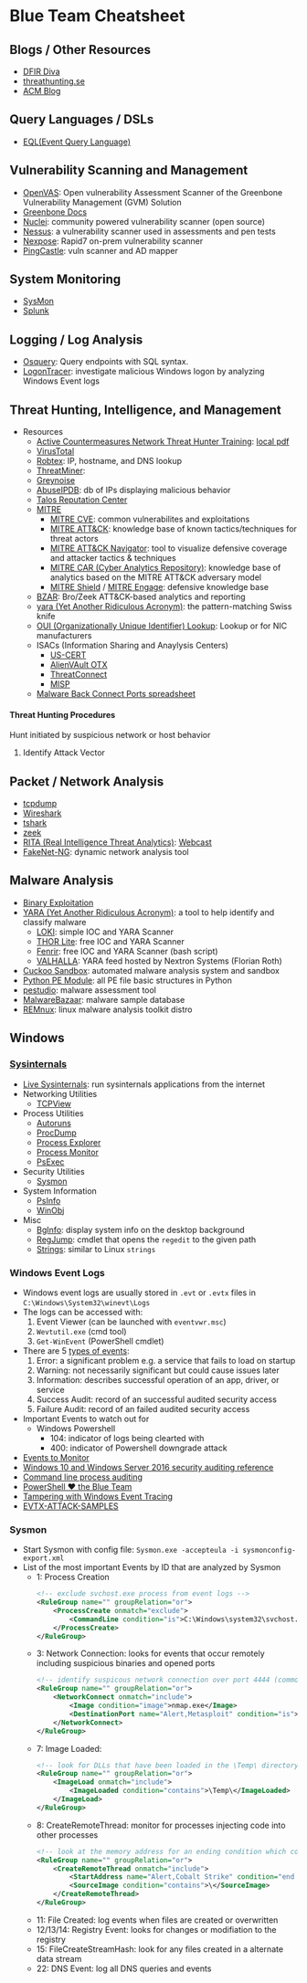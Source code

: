 # Blue Team Cheatsheet

## Blogs / Other Resources
- [DFIR Diva](https://dfirdiva.com/)
- [threathunting.se](https://www.threathunting.se/)
- [ACM Blog](https://www.activecountermeasures.com/blog/)

## Query Languages / DSLs
- [EQL(Event Query Language)](https://eql.readthedocs.io/en/latest/)

## Vulnerability Scanning and  Management
- [OpenVAS](https://openvas.org/): Open vulnerability Assessment Scanner of the Greenbone Vulnerability Management (GVM) Solution
- [Greenbone Docs](https://docs.greenbone.net/)
- [Nuclei](https://nuclei.projectdiscovery.io/): community powered vulnerability scanner (open source)
- [Nessus](https://docs.tenable.com/nessus/Content/GetStarted.htm): a vulnerability scanner used in assessments and pen tests
- [Nexpose](https://www.rapid7.com/products/nexpose/): Rapid7 on-prem vulnerability scanner
- [PingCastle](https://www.pingcastle.com/documentation/): vuln scanner and AD mapper

## System Monitoring
- [SysMon](https://docs.microsoft.com/en-us/sysinternals/downloads/sysmon)
- [Splunk](https://docs.splunk.com/Documentation?_ga=2.100904193.1601637958.1597684046-190830518.1518030052)

## Logging / Log Analysis
- [Osquery](https://github.com/osquery/osquery): Query endpoints with SQL syntax.
- [LogonTracer](https://github.com/JPCERTCC/LogonTracer): investigate malicious Windows logon by analyzing Windows Event logs

## Threat Hunting, Intelligence, and Management
- Resources
    - [Active Countermeasures Network Threat Hunter Training](https://www.activecountermeasures.com/wp-content/uploads/2021/08/Network-Threat-Hunting-202108.pdf): [local pdf](docs/Network-Threat-Hunting-202108.pdf)
    - [VirusTotal](https://www.virustotal.com/gui/home/upload)
    - [Robtex](https://www.robtex.com/): IP, hostname, and DNS lookup
    - [ThreatMiner](https://www.threatminer.org/): 
    - [Greynoise](https://www.greynoise.io/)
    - [AbuseIPDB](https://www.abuseipdb.com/): db of IPs displaying malicious behavior
    - [Talos Reputation Center](https://talosintelligence.com/reputation_center/lookup)
    - [MITRE](https://www.mitre.org/)
        - [MITRE CVE](https://cve.mitre.org/): common vulnerabilites and exploitations
        - [MITRE ATT&CK](https://attack.mitre.org/): knowledge base of known tactics/techniques for threat actors
        - [MITRE ATT&CK Navigator](https://mitre-attack.github.io/attack-navigator/): tool to visualize defensive coverage and attacker tactics & techniques
        - [MITRE CAR (Cyber Analytics Repository)](https://car.mitre.org/): knowledge base of analytics based on the MITRE ATT&CK adversary model
        - [MITRE Shield](https://shield.mitre.org/) / [MITRE Engage](https://engage.mitre.org/): defensive knowledge base 
    - [BZAR](https://github.com/mitre-attack/bzar): Bro/Zeek ATT&CK-based analytics and reporting
    - [yara (Yet Another Ridiculous Acronym)](https://github.com/virustotal/yara): the pattern-matching Swiss knife
    - [OUI (Organizationally Unique Identifier) Lookup](https://www.wireshark.org/tools/oui-lookup.html): Lookup or for NIC manufacturers
    - ISACs (Information Sharing and Anaylysis Centers)
        - [US-CERT](https://us-cert.cisa.gov/)
        - [AlienVAult OTX](https://otx.alienvault.com/)
        - [ThreatConnect]()
        - [MISP](https://www.misp-project.org/)
    - [Malware Back Connect Ports spreadsheet](https://docs.google.com/spreadsheets/d/17pSTDNpa0sf6pHeRhusvWG6rThciE8CsXTSlDUAZDyo/edit#gid=0)

#### Threat Hunting Procedures
Hunt initiated by suspicious network or host behavior
1. Identify Attack Vector


## Packet / Network Analysis
- [tcpdump](https://www.tcpdump.org/)
- [Wireshark](https://www.wireshark.org/)
- [tshark](https://tshark.dev/)
- [zeek](https://docs.zeek.org/en/master/)
- [RITA (Real Intelligence Threat Analytics)](https://github.com/activecm/rita): [Webcast](https://www.activecountermeasures.com/webcasts/09-09-2020-acm-webcast-getting-started-with-rita/)
- [FakeNet-NG](https://github.com/mandiant/flare-fakenet-ng): dynamic network analysis tool

## Malware Analysis
- [Binary Exploitation](binary_exploitation.md)
- [YARA (Yet Another Ridiculous Acronym)](https://virustotal.github.io/yara/): a tool to help identify and classify malware
    - [LOKI](https://github.com/Neo23x0/Loki): simple IOC and YARA Scanner
    - [THOR Lite](https://www.nextron-systems.com/thor-lite/): free IOC and YARA Scanner
    - [Fenrir](https://github.com/Neo23x0/Fenrir): free IOC and YARA Scanner (bash script)
    - [VALHALLA](https://valhalla.nextron-systems.com/): YARA feed hosted by Nextron Systems (Florian Roth)
- [Cuckoo Sandbox](https://cuckoosandbox.org/): automated malware analysis system and sandbox
- [Python PE Module](https://pypi.org/project/pefile/): all PE file basic structures in Python
- [pestudio](https://www.winitor.com/): malware assessment tool
- [MalwareBazaar](https://bazaar.abuse.ch/): malware sample database
- [REMnux](https://docs.remnux.org/): linux malware analysis toolkit distro

## Windows 
### [Sysinternals](https://docs.microsoft.com/en-us/sysinternals/)
- [Live Sysinternals](https://live.sysinternals.com/): run sysinternals applications from the internet
- Networking Utilities
    - [TCPView](https://docs.microsoft.com/en-us/sysinternals/downloads/tcpview)
- Process Utilities
    - [Autoruns](https://docs.microsoft.com/en-us/sysinternals/downloads/autoruns)
    - [ProcDump](https://docs.microsoft.com/en-us/sysinternals/downloads/procdump)
    - [Process Explorer](https://docs.microsoft.com/en-us/sysinternals/downloads/process-explorer)
    - [Process Monitor](https://docs.microsoft.com/en-us/sysinternals/downloads/procmon)
    - [PsExec](https://docs.microsoft.com/en-us/sysinternals/downloads/psexec)
- Security Utilities
    - [Sysmon](https://docs.microsoft.com/en-us/sysinternals/downloads/sysmon)
- System Information
    - [PsInfo](https://docs.microsoft.com/en-us/sysinternals/downloads/psinfo)
    - [WinObj](https://docs.microsoft.com/en-us/sysinternals/downloads/winobj)
- Misc
    - [BgInfo](https://docs.microsoft.com/en-us/sysinternals/downloads/bginfo): display system info on the desktop background
    - [RegJump](https://docs.microsoft.com/en-us/sysinternals/downloads/regjump): cmdlet that opens the `regedit` to the given path
    - [Strings](https://docs.microsoft.com/en-us/sysinternals/downloads/strings): similar to Linux `strings`
### Windows Event Logs
- Windows event logs are usually stored in `.evt` or `.evtx` files in `C:\Windows\System32\winevt\Logs`
- The logs can be accessed with:
    1. Event Viewer (can be launched with `eventvwr.msc`)
    1. `Wevtutil.exe` (cmd tool)
    1. `Get-WinEvent` (PowerShell cmdlet)
- There are 5 [types of events](https://docs.microsoft.com/en-us/windows/win32/eventlog/event-types):
    1. Error: a significant problem e.g. a service that fails to load on startup
    1. Warning: not necessarily significant but could cause issues later
    1. Information: describes successful operation of an app, driver, or service
    1. Success Audit: record of an successful audited security access
    1. Failure Audit: record of an failed audited security access
- Important Events to watch out for
     - Windows Powershell
        - 104: indicator of logs being clearted with 
        - 400: indicator of Powershell downgrade attack
- [Events to Monitor](https://docs.microsoft.com/en-us/windows-server/identity/ad-ds/plan/appendix-l--events-to-monitor)
- [Windows 10 and Windows Server 2016 security auditing reference](https://www.microsoft.com/en-us/download/confirmation.aspx?id=52630)
- [Command line process auditing](https://docs.microsoft.com/en-us/windows-server/identity/ad-ds/manage/component-updates/command-line-process-auditing#try-this-explore-command-line-process-auditing)
- [PowerShell ♥ the Blue Team](https://devblogs.microsoft.com/powershell/powershell-the-blue-team/) 
- [Tampering with Windows Event Tracing](https://blog.palantir.com/tampering-with-windows-event-tracing-background-offense-and-defense-4be7ac62ac63?gi=24175d4957a9)
- [EVTX-ATTACK-SAMPLES](https://github.com/sbousseaden/EVTX-ATTACK-SAMPLES)

### Sysmon
- Start Sysmon with config file: `Sysmon.exe -accepteula -i sysmonconfig-export.xml`
- List of the most important Events by ID that are analyzed by Sysmon
    - 1: Process Creation
        ```xml
        <!-- exclude svchost.exe process from event logs -->
        <RuleGroup name="" groupRelation="or">
            <ProcessCreate onmatch="exclude">
                <CommandLine condition="is">C:\Windows\system32\svchost.exe -k appmodel -p -s camsvc</CommandLine>
            </ProcessCreate>
        </RuleGroup>
        ```
    - 3: Network Connection: looks for events that occur remotely including suspicious binaries and opened ports
        ```xml
        <!-- identify suspicous network connection over port 4444 (commonly used by Metasploit) -->
        <RuleGroup name="" groupRelation="or">
            <NetworkConnect onmatch="include">
                <Image condition="image">nmap.exe</Image>
                <DestinationPort name="Alert,Metasploit" condition="is">4444</DestinationPort>
            </NetworkConnect>
        </RuleGroup>
        ```
    - 7: Image Loaded:
        ```xml
        <!-- look for DLLs that have been loaded in the \Temp\ directory -->
        <RuleGroup name="" groupRelation="or">
            <ImageLoad onmatch="include">
                <ImageLoaded condition="contains">\Temp\</ImageLoaded>
            </ImageLoad>
        </RuleGroup>
        ```
    - 8: CreateRemoteThread: monitor for processes injecting code into other processes
        ```xml
        <!-- look at the memory address for an ending condition which could indicate a Cobalt Strike beacon-->
        <RuleGroup name="" groupRelation="or">
            <CreateRemoteThread onmatch="include">
                <StartAddress name="Alert,Cobalt Strike" condition="end with">0B80</StartAddress>
                <SourceImage condition="contains">\</SourceImage>
            </CreateRemoteThread>
        </RuleGroup>
        ```
    - 11: File Created: log events when files are created or overwritten
    - 12/13/14: Registry Event: looks for changes or modifiation to the registry
    - 15: FileCreateStreamHash: look for any files created in a alternate data stream
    - 22: DNS Event: log all DNS queries and events
    
